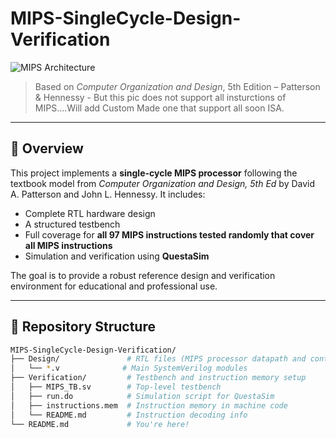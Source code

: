 # MIPS-SingleCycle-Design-Verification

![MIPS Architecture](https://i.sstatic.net/5d5XB.png)
> Based on *Computer Organization and Design*, 5th Edition – Patterson & Hennessy - But this pic does not support all insturctions of MIPS....Will add Custom Made one that support all soon ISA.

---

## 📘 Overview

This project implements a **single-cycle MIPS processor** following the textbook model from *Computer Organization and Design, 5th Ed* by David A. Patterson and John L. Hennessy. It includes:

- Complete RTL hardware design
- A structured testbench
- Full coverage for **all 97 MIPS instructions tested randomly that cover all MIPS instructions**
- Simulation and verification using **QuestaSim**

The goal is to provide a robust reference design and verification environment for educational and professional use.

---

## 📂 Repository Structure

```bash
MIPS-SingleCycle-Design-Verification/
├── Design/               # RTL files (MIPS processor datapath and control)
│   └── *.v              # Main SystemVerilog modules
├── Verification/         # Testbench and instruction memory setup
│   ├── MIPS_TB.sv        # Top-level testbench
│   ├── run.do            # Simulation script for QuestaSim
│   ├── instructions.mem  # Instruction memory in machine code
│   └── README.md         # Instruction decoding info
└── README.md             # You're here!
